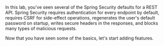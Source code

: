 In this lab, you've seen several of the Spring Security defaults for a REST API. Spring Security requires authentication for every endpoint by default, requires CSRF for side-effect operations, regenerates the user's default password on startup, writes secure headers in the responses, and blocks many types of malicious requests.

Now that you have seen some of the basics, let's start adding features.
